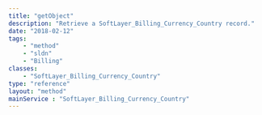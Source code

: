 ```yaml
---
title: "getObject"
description: "Retrieve a SoftLayer_Billing_Currency_Country record."
date: "2018-02-12"
tags:
    - "method"
    - "sldn"
    - "Billing"
classes:
    - "SoftLayer_Billing_Currency_Country"
type: "reference"
layout: "method"
mainService : "SoftLayer_Billing_Currency_Country"
---
```

